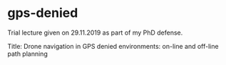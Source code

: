 # gps-denied

Trial lecture given on 29.11.2019 as part of my PhD defense.

Title: Drone navigation in GPS denied environments: on-line and off-line path planning
